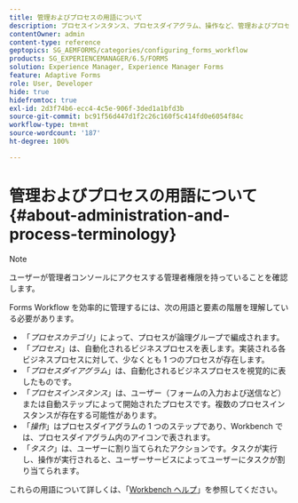 ```yaml
---
title: 管理およびプロセスの用語について
description: プロセスインスタンス、プロセスダイアグラム、操作など、管理およびプロセスの用語について説明します。
contentOwner: admin
content-type: reference
geptopics: SG_AEMFORMS/categories/configuring_forms_workflow
products: SG_EXPERIENCEMANAGER/6.5/FORMS
solution: Experience Manager, Experience Manager Forms
feature: Adaptive Forms
role: User, Developer
hide: true
hidefromtoc: true
exl-id: 2d3f74b6-ecc4-4c5e-906f-3ded1a1bfd3b
source-git-commit: bc91f56d447d1f2c26c160f5c414fd0e6054f84c
workflow-type: tm+mt
source-wordcount: '187'
ht-degree: 100%

---
```


# 管理およびプロセスの用語について {#about-administration-and-process-terminology}

>[!NOTE]
> 
> ユーザーが管理者コンソールにアクセスする管理者権限を持っていることを確認します。

Forms Workflow を効率的に管理するには、次の用語と要素の階層を理解している必要があります。

* 「*プロセスカテゴリ*」によって、プロセスが論理グループで編成されます。
* 「*プロセス*」は、自動化されるビジネスプロセスを表します。実装される各ビジネスプロセスに対して、少なくとも 1 つのプロセスが存在します。
* 「*プロセスダイアグラム*」は、自動化されるビジネスプロセスを視覚的に表したものです。
* 「*プロセスインスタンス*」は、ユーザー（フォームの入力および送信など）または自動ステップによって開始されたプロセスです。複数のプロセスインスタンスが存在する可能性があります。
* 「*操作*」はプロセスダイアグラムの 1 つのステップであり、Workbench では、プロセスダイアグラム内のアイコンで表されます。
* 「*タスク*」は、ユーザーに割り当てられたアクションです。タスクが実行し、操作が実行されると、ユーザーサービスによってユーザーにタスクが割り当てられます。

これらの用語について詳しくは、「[Workbench ヘルプ](https://www.adobe.com/go/learn_aemforms_workbench_63_jp)」を参照してください。
